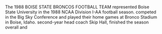 The 1988 BOISE STATE BRONCOS FOOTBALL TEAM represented Boise State University in the 1988 NCAA Division I-AA football season. competed in the Big Sky Conference and played their home games at Bronco Stadium in Boise, Idaho. second-year head coach Skip Hall, finished the season overall and
